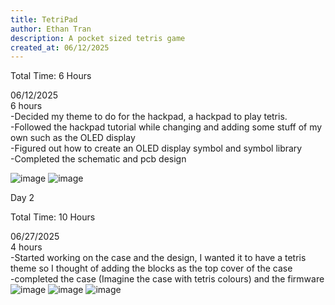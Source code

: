 ```yaml
---
title: TetriPad
author: Ethan Tran
description: A pocket sized tetris game
created_at: 06/12/2025
---
```


Total Time: 6 Hours

06/12/2025<br/>
6 hours<br/>
-Decided my theme to do for the hackpad, a hackpad to play tetris.<br/>
-Followed the hackpad tutorial while changing and adding some stuff of my own such as the OLED display<br/>
-Figured out how to create an OLED display symbol and symbol library<br/>
-Completed the schematic and pcb design<br/>


![image](https://github.com/user-attachments/assets/f5a551ed-42e2-4dfa-808c-06fb309a74c2)
![image](https://github.com/user-attachments/assets/fcecf674-0fcf-4547-86d9-4f4840f6b4c2)


Day 2

Total Time: 10 Hours

06/27/2025<br/>
4 hours<br/>
-Started working on the case and the design, I wanted it to have a tetris theme so I thought of adding the blocks as the top cover of the case<br/>
-completed the case (Imagine the case with tetris colours) and the firmware<br/>
![image](https://github.com/user-attachments/assets/aab217ec-0c96-42d0-bef4-2ee484b1441d)
![image](https://github.com/user-attachments/assets/b8e29859-aa2e-4c83-b832-615a15227205)
![image](https://github.com/user-attachments/assets/92f700b7-4afa-43fe-97be-c565f1304cd9)

